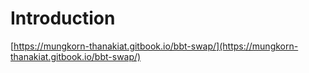 # Introduction

[https://mungkorn-thanakiat.gitbook.io/bbt-swap/](https://mungkorn-thanakiat.gitbook.io/bbt-swap/)

